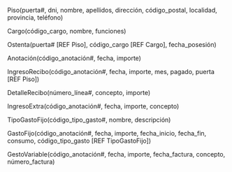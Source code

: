 Piso(puerta#, dni, nombre, apellidos, dirección, código_postal, localidad, provincia, teléfono)

Cargo(código_cargo, nombre, funciones)

Ostenta(puerta# [REF Piso], código_cargo [REF Cargo], fecha_posesión)

Anotación(código_anotación#, fecha, importe)

IngresoRecibo(código_anotación#, fecha, importe, mes, pagado, puerta [REF Piso])

DetalleRecibo(número_línea#, concepto, importe)

IngresoExtra(código_anotación#, fecha, importe, concepto)

TipoGastoFijo(código_tipo_gasto#, nombre, descripción)

GastoFijo(código_anotación#, fecha, importe, fecha_inicio, fecha_fin, consumo, código_tipo_gasto [REF TipoGastoFijo])

GestoVariable(código_anotación#, fecha, importe, fecha_factura, concepto, número_factura)




